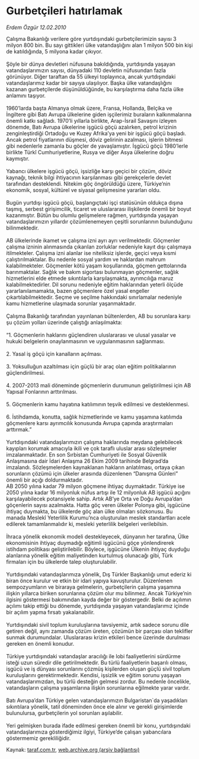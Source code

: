 # Gurbetçileri hatırlamak

*Erdem Özgür 12.02.2010*

<div class="yazi">Çalışma Bakanlığı verilere göre yurtdışındaki gurbetçilerimizin sayısı 3 milyon 800 bin. Bu sayı gittikleri ülke vatandaşlığını alan 1 milyon 500 bin kişi de katıldığında, 5 milyona kadar çıkıyor. <br/><br/>Şöyle bir dünya devletleri nüfusuna bakıldığında, yurtdışında yaşayan vatandaşlarımızın sayısı, dünyadaki 110 devletin nüfusundan fazla görünüyor. Diğer taraftan da 55 ülkeyi toplayınca, ancak yurtdışındaki vatandaşlarımız kadar bir sayıya ulaşılıyor. Başka ülke vatandaşlığını kazanan gurbetçilerde düşünüldüğünde, bu karşılaştırma daha fazla ülke anlamını taşıyor. <br/><br/>1960’larda başta Almanya olmak üzere, Fransa, Hollanda, Belçika ve İngiltere gibi Batı Avrupa ülkelerine giden işçilerimiz buraların kalkınmalarına önemli katkı sağladı. 1970’li yıllarla birlikte, Arap-İsrail Savaşını izleyen dönemde, Batı Avrupa ülkelerine işgücü göçü azalırken, petrol krizinin zenginleştirdiği Ortadoğu ve Kuzey Afrika’ya yeni bir işgücü göçü başladı. Ancak petrol fiyatlarının düşmesi, döviz gelirinin azalması, işlerin bitmesi gibi nedenlerle zamanla bu göçler de yavaşlamıştır. İşgücü göçü 1980’lerle birlikte Türkî Cumhuriyetlerine, Rusya ve diğer Asya ülkelerine doğru kaymıştır. <br/><br/>Yabancı ülkelere işgücü göçü, işsizliğe karşı geçici bir çözüm, döviz kaynağı, teknik bilgi ihtiyacının karşılanması gibi gerekçelerle devlet tarafından desteklendi. Nitekim göç öngörüldüğü üzere, Türkiye’nin ekonomik, sosyal, kültürel ve siyasal gelişmesine yararları oldu. <br/><br/>Bugün yurtdışı işgücü göçü, başlangıçtaki işçi statüsünün oldukça dışına taşmış, serbest girişimcilik, ticaret ve uluslararası ilişkilerde önemli bir boyut kazanmıştır. Bütün bu olumlu gelişmelere rağmen, yurtdışında yaşayan vatandaşlarımızın yıllardır çözümlenemeyen çeşitli sorunlarının bulunduğunu bilinmektedir. <br/><br/>AB ülkelerinde ikamet ve çalışma izni ayrı ayrı verilmektedir. Göçmenler çalışma izninin alınmasında çıkarılan zorluklar nedeniyle kayıt dışı çalışmaya itilmekteler. Çalışma izni alanlar ise niteliksiz işlerde, geçici veya kısmi çalıştırılmaktalar. Bu nedenle sosyal yardım ve haklardan mahrum kalabilmekteler. Göçmenler kötü yaşam koşullarında, göçmen gettolarında barınmaktalar. Sağlık ve bakım sigortası bulunmayan göçmenler, sağlık hizmetlerini elde etmede sıkıntılarla karşılaşmakta, ayrımcılığa maruz kalabilmektedirler. Dil sorunu nedeniyle eğitim haklarından yeterli ölçüde yararlanılamamakta, bazen göçmenlere özel yasal engeller çıkartılabilmektedir. Seçme ve seçilme hakkındaki sınırlamalar nedeniyle kamu hizmetlerine ulaşmada sorunlar yaşanmaktadır. <br/><br/>Çalışma Bakanlığı tarafından yayınlanan bültenlerden, AB bu sorunlara karşı şu çözüm yolları üzerinde çalıştığı anlaşılmakta: <br/><br/>“1. Göçmenlerin haklarını güçlendiren uluslararası ve ulusal yasalar ve hukuki belgelerin onaylanmasının ve uygulanmasının sağlanması. <br/><br/>2. Yasal iş göçü için kanalların açılması. <br/><br/>3. Yoksulluğun azaltılması için güçlü bir araç olan eğitim politikalarının güçlendirilmesi. <br/><br/>4. 2007-2013 mali döneminde göçmenlerin durumunun geliştirilmesi için AB Yapısal Fonlarının arttırılması. <br/><br/>5. Göçmenlerin kamu hayatına katılımının teşvik edilmesi ve desteklenmesi. <br/><br/>6. İstihdamda, konutta, sağlık hizmetlerinde ve kamu yaşamına katılımda göçmenlere karsı ayrımcılık konusunda Avrupa çapında araştırmaları arttırmak.” <br/><br/>Yurtdışındaki vatandaşlarımızın çalışma haklarında meydana gelebilecek kayıpları korumak amacıyla ikili ve çok taraflı uluslar arası sözleşmeler imzalanmaktadır. En son Sırbistan Cumhuriyeti ile Sosyal Güvenlik Anlaşmasına dair İdari Anlaşma 26 Ekim 2009 tarihinde Belgrad’da imzalandı. Sözleşmelerden kaynaklanan hakların anlatılması, ortaya çıkan sorunların çözümü için ülkeler arasında düzenlenen “Danışma Günleri” önemli bir açığı doldurmaktadır. <br/>AB 2050 yılına kadar 79 milyon göçmene ihtiyaç duymaktadır. Türkiye ise 2050 yılına kadar 16 milyonluk nüfus artışı ile 12 milyonluk AB işgücü açığını karşılayabilecek potansiyele sahip. Artık AB’ye Orta ve Doğu Avrupa’dan göçenlerin sayısı azalmakta. Hatta göç veren ülkeler Polonya gibi, işgücüne ihtiyaç duymakta, bu ülkelerde göç alan ülke olmaları sözkonusu. Bu manada Meslekî Yeterlilik Kurumu’nca oluşturulan meslek standartları acele edilerek tamamlanmalıdır ki, mesleki yeterlilik belgeleri verilebilsin. <br/><br/>İhraca yönelik ekonomik modeli destekleyecek, dünyanın her tarafına, Ülke ekonomisinin ihtiyaç duymadığı eğitimli işgücünü göçe yönlendirerek istihdam politikası geliştirilebilir. Böylece, işgücüne Ülkenin ihtiyaç duyduğu alanlarına yönelik eğitim maliyetinden kurtulmuş olunacağı gibi, Türk firmaları için bu ülkelerde talep oluşturulabilir. <br/><br/>Yurtdışındaki vatandaşlarımıza yönelik, Dış Türkler Başkanlığı umut ederiz ki biran önce kurulur ve etkin bir idari yapıya kavuşturulur. Düzenlenen sempozyumların ve biraraya gelmelerin, gurbetçilerin çalışma yaşamına ilişkin yıllarca biriken sorunlarına çözüm olur mu bilinmez. Ancak Türkiye’nin ilgisini göstermesi bakımından kayda değer bir göstergedir. Belki de açılımın açılımı takip ettiği bu dönemde, yurtdışında yaşayan vatandaşlarımız içinde bir açılım yapma fırsatı yakalanabilir. <br/><br/>Yurtdışındaki sivil toplum kuruluşlarına tavsiyemiz, artık sadece sorunu dile getiren değil, aynı zamanda çözüm üreten, çözümün bir parçası olan teklifler sunmak durumundalar. Uluslararası krizin etkileri bence üzerinde durulması gereken en önemli konudur. <br/><br/>Türkiye yurtdışındaki vatandaşlar aracılığı ile lobi faaliyetlerini sürdürme isteği uzun süredir dile getirilmektedir. Bu türlü faaliyetlerin başarılı olması, işgücü ve iş dünyası sorunlarını çözmüş kişilerden oluşan güçlü sivil toplum kuruluşlarını gerektirmektedir. Kendisi, işsizlik ve eğitim sorunu yaşayan vatandaşlarımızdan, bu türlü desteğin gelmesi zordur. Bu nedenle öncelikle, vatandaşların çalışma yaşamlarına ilişkin sorunlarına eğilmekte yarar vardır. <br/><br/>Batı Avrupa’dan Türkiye gelen vatandaşlarımızın Bulgaristan`da yaşadıkları sıkıntılara yönelik, tatil döneminden önce ele alınır ve gerekli girişimlerde bulunulursa, gurbetçilerin yol sorunları aşılabilir. <br/><br/>Yeri gelmişken burada ifade edilmesi gereken önemli bir konu, yurtdışındaki vatandaşlarımıza gösterdiğimiz ilgiyi, Türkiye’de çalışan yabancılara göstermemiz gerekliliğidir.
              </div>

Kaynak: [taraf.com.tr](http://www.taraf.com.tr:80/makale/9998.htm), [web.archive.org (arşiv bağlantısı)](http://web.archive.org/web/20100311191627/http://www.taraf.com.tr:80/makale/9998.htm)
